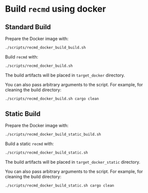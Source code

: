 # Build `recmd` using docker

## Standard Build

Prepare the Docker image with:

```bash
./scripts/recmd_docker_build_build.sh
```

Build `recmd` with:

```bash
./scripts/recmd_docker_build.sh
```

The build artifacts will be placed in `target_docker` directory.

You can also pass arbitrary arguments to the script. For example, for cleaning
the build directory:

```bash
./scripts/recmd_docker_build.sh cargo clean
```

## Static Build

Prepare the Docker image with:

```bash
./scripts/recmd_docker_build_static_build.sh
```

Build a static `recmd` with:

```bash
./scripts/recmd_docker_build_static.sh
```

The build artifacts will be placed in `target_docker_static` directory.

You can also pass arbitrary arguments to the script. For example, for cleaning
the build directory:

```bash
./scripts/recmd_docker_build_static.sh cargo clean
```

